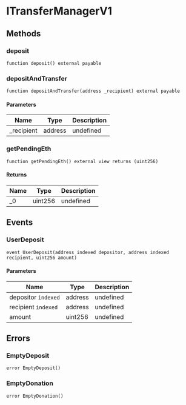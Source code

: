 # ITransferManagerV1









## Methods

### deposit

```solidity
function deposit() external payable
```






### depositAndTransfer

```solidity
function depositAndTransfer(address _recipient) external payable
```





#### Parameters

| Name | Type | Description |
|---|---|---|
| _recipient | address | undefined |

### getPendingEth

```solidity
function getPendingEth() external view returns (uint256)
```






#### Returns

| Name | Type | Description |
|---|---|---|
| _0 | uint256 | undefined |



## Events

### UserDeposit

```solidity
event UserDeposit(address indexed depositor, address indexed recipient, uint256 amount)
```





#### Parameters

| Name | Type | Description |
|---|---|---|
| depositor `indexed` | address | undefined |
| recipient `indexed` | address | undefined |
| amount  | uint256 | undefined |



## Errors

### EmptyDeposit

```solidity
error EmptyDeposit()
```






### EmptyDonation

```solidity
error EmptyDonation()
```







